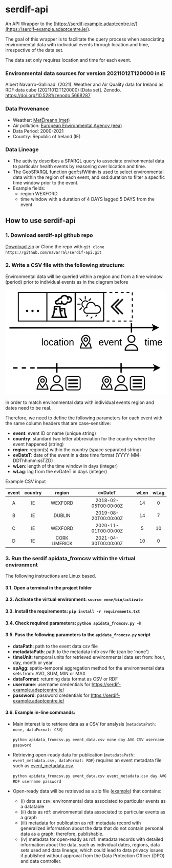 # serdif-api
An API Wrapper to the [https://serdif-example.adaptcentre.ie/](https://serdif-example.adaptcentre.ie/).

The goal of this wrapper is to facilitate the query process when associating environmental data
with individual events through location and time, irrespective of the data set. 

The data set only requires location and time for each event.

### Environmental data sources for version 20211012T120000 in IE

Albert Navarro-Gallinad. (2021). Weather and Air Quality data for Ireland as RDF data cube (20211012T120000) [Data set]. Zenodo. https://doi.org/10.5281/zenodo.5668287

### Data Provenance
* Weather: [MetÉireann (met)](https://www.met.ie/climate/available-data/historical-data)
* Air pollution: [European Environmental Agency (eea)](https://discomap.eea.europa.eu/map/fme/AirQualityExport.htm)
* Data Period: 2000-2021
* Country: Republic of Ireland (IE)

### Data Lineage
* The activity describes a SPARQL query to associate environmental data 
to particular health events by reasoning over location and time. 
* The GeoSPARQL function geof:sfWithin is used to select environmental data within the region 
of each event, and xsd:duration to filter a specific time window prior to the event. 
* Example fields:
  * region WEXFORD
  * time window with a duration of 4 DAYS lagged 5 DAYS from the event 

## How to use serdif-api

### 1. Download serdif-api github repo
[Download zip](https://github.com/navarral/serdif-api/archive/refs/heads/main.zip)
or Clone the repo with `git clone https://github.com/navarral/serdif-api.git`

### 2. Write a CSV file with the following structure:
Environmental data will be queried within a region and from a time window (period) 
prior to individual events as in the diagram before

![image info](time-window_envoRecord.png)

In order to match environmental data with individual events region and dates need to be real.

Therefore, we need to define the following parameters for each event 
with the same column headers that are case-sensitive:
* **event**: event ID or name (unique string)
* **country**: standard two letter abbreviation for the country where the event happened (string)
* **region**: region(s) within the country (space separated string)
* **evDateT**: date of the event in a date time format (YYYY-MM-DDThh:mm:ssTZD)
* **wLen**: length of the time window in days (integer)
* **wLag**: lag from the evDateT in days (integer)

Example CSV input

| event | country |    region     |       evDateT        | wLen | wLag |
|:-----:|:-------:|:-------------:|:--------------------:|:----:|:----:|
|   A   |   IE    |    WEXFORD    | 2018-02-05T00:00:00Z |  14  |  0   |
|   B   |   IE    |    DUBLIN     | 2019-08-20T00:00:00Z |  14  |  7   |
|   C   |   IE    |    WEXFORD    | 2020-11-01T00:00:00Z |  5   |  10  |
|   D   |   IE    | CORK LIMERICK | 2021-04-30T00:00:00Z |  10  |  0   |

### 3. Run the serdif apidata_fromcsv within the virtual environment
The following instructions are Linux based.

#### 3.1. Open a terminal in the project folder

#### 3.2. Activate the virtual environment: `source venv/bin/activate`

#### 3.3. Install the requirements: `pip install -r requirements.txt`

#### 3.4. Check required parameters: `python apidata_fromcsv.py -h`

#### 3.5. Pass the following parameters to the `apidata_fromcsv.py` script
   * **dataPath**: path to the event data csv file
   * **metadataPath**: path to the metadata info csv file (can be 'none')
   * **timeUnit**: temporal units for retrieved environmental data set from: hour, day, month or year
   * **spAgg**: spatio-temporal aggregation method for the environmental data sets from: AVG, SUM, MIN or MAX
   * **dataFormat**: returning data format as CSV or RDF
   * **username**: username credentials for https://serdif-example.adaptcentre.ie/
   * **password**: password credentials for https://serdif-example.adaptcentre.ie/

    
    

#### 3.6. Example in-line commands: 
* Main interest is to retrieve data as a CSV for analysis (`metadataPath: none, dataFormat: CSV`)


    `python apidata_fromcsv.py event_data.csv none day AVG CSV username password`

* Retrieving open-ready data for publication (`metadataPath: event_metadata.csv, dataFormat: RDF`) requires 
  an event metadata file such as [event_metadata.csv](https://github.com/navarral/serdif-api/blob/main/event_metadata.csv).

  
    `python apidata_fromcsv.py event_data.csv event_metadata.csv day AVG RDF username password`


* Open-ready data will be retrieved as a zip file ([example](https://github.com/navarral/serdif-api/blob/main/ee-openready-20211012T120000-QT-20211209T184108.zip)) that contains:
  * (i) data as csv: environmental data associated to particular events as a datatable
  * (ii) data as rdf: environmental data associated to particular events as a graph 
  * (iii) metadata for publication as rdf: metadata record with generalized information about the data
  that do not contain personal data as a graph; therefore, publishable.
  * (iv) metadata for open-ready as rdf: metadata records with detailed information about the data,
  such as individual dates, regions, data sets used and data lineage; which could lead to data privacy issues
  if published without approval from the Data Protection Officer (DPO) and data controller.




